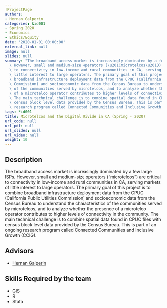 ```yaml
---
!ProjectPage
authors:
- Hernan Galperin
categories: &id001
- Spring 2020
- Economics
- Ethics/Equity
date: '2020-01-01 00:00:00'
external_link: null
image: null
slides: null
summary: "The broadband access market is increasingly dominated by a few large ISPs.\
  \ However, small and medium-size operators (\u201Cmicrotelcos\u201D) are critical\
  \ to connectivity in low-income and rural communities in CA, serving markets of\
  \ little interest to large operators. The primary goal of this project is to combine\
  \ broadband infrastructure deployment data from the CPUC (California Public Utilities\
  \ Commission) and socioeconomic data from the Census Bureau to understand the characteristics\
  \ of the communities served by microtelcos, and to analyze whether the presence\
  \ of a microtelco operator contributes to higher levels of connectivity in the community.\
  \ The main technical challenge is to combine spatial data found in CPUC files with\
  \ census block level data provided by the Census Bureau. This is part of an ongoing\
  \ research program called Connected Communities and Inclusive Growth (CCIG)."
tags: *id001
title: Microtelcos and the Digital Divide in CA (Spring - 2020)
url_code: null
url_pdf: null
url_slides: null
url_video: null
weight: 10
---
```

## Description

The broadband access market is increasingly dominated by a few large ISPs. However, small and medium-size operators (“microtelcos”) are critical to connectivity in low-income and rural communities in CA, serving markets of little interest to large operators. The primary goal of this project is to combine broadband infrastructure deployment data from the CPUC (California Public Utilities Commission) and socioeconomic data from the Census Bureau to understand the characteristics of the communities served by microtelcos, and to analyze whether the presence of a microtelco operator contributes to higher levels of connectivity in the community. The main technical challenge is to combine spatial data found in CPUC files with census block level data provided by the Census Bureau. This is part of an ongoing research program called Connected Communities and Inclusive Growth (CCIG).




## Advisors

* [Hernan Galperin](../../../author/hernan-galperin)

## Skills Required by the team


* GIS
* R
* Stata